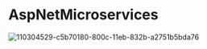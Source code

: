 # AspNetMicroservices
![110304529-c5b70180-800c-11eb-832b-a2751b5bda76](https://github.com/DeV1no/AspNetMicroservices/assets/66676348/8452c131-f511-4126-aa8a-efd193520136)
